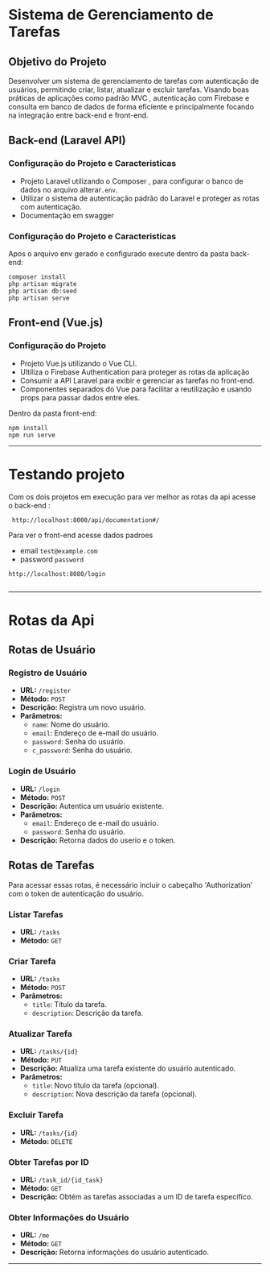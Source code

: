 # Sistema de Gerenciamento de Tarefas

## Objetivo do Projeto

Desenvolver um sistema de gerenciamento de tarefas com autenticação de usuários, permitindo criar, listar, atualizar e excluir tarefas. Visando boas práticas de aplicações como padrão MVC , autenticação com  Firebase e consulta em banco de dados de forma eficiente e principalmente focando na integração entre back-end e front-end.

## Back-end (Laravel API)

### Configuração do Projeto e Caracteristicas

- Projeto Laravel utilizando o Composer , para configurar o banco de dados no arquivo alterar`.env`.
- Utilizar o sistema de autenticação padrão do Laravel e proteger as rotas com autenticação.
- Documentação em swagger 

### Configuração do Projeto e Caracteristicas
Apos o arquivo env gerado e configurado execute dentro da pasta back-end:
   ```
   composer install
   php artisan migrate
   php artisan db:seed
   php artisan serve
   ```

## Front-end (Vue.js)

### Configuração do Projeto

- Projeto Vue.js utilizando o Vue CLI.
- Ultiliza o Firebase Authentication para proteger as rotas da aplicação
- Consumir a API Laravel para exibir e gerenciar as tarefas no front-end.
- Componentes separados do Vue para facilitar a reutilização e usando props para passar dados entre eles.

Dentro da pasta front-end:
   ```
   npm install
   npm run serve
   ```

---
# Testando projeto

Com os dois projetos em execução para ver melhor as rotas da api acesse o back-end :
  ```
   http://localhost:8000/api/documentation#/
   ```

Para ver o front-end acesse dados padroes
- email  `test@example.com`
- password `password`
  
```
http://localhost:8080/login
 
```
---


# Rotas da Api
## Rotas de Usuário
### Registro de Usuário

- **URL:** `/register`
- **Método:** `POST`
- **Descrição:** Registra um novo usuário.
- **Parâmetros:**
  - `name`: Nome do usuário.
  - `email`: Endereço de e-mail do usuário.
  - `password`: Senha do usuário.
  - `c_password`: Senha do usuário.


### Login de Usuário

- **URL:** `/login`
- **Método:** `POST`
- **Descrição:** Autentica um usuário existente.
- **Parâmetros:**
  - `email`: Endereço de e-mail do usuário.
  - `password`: Senha do usuário.
- **Descrição:** Retorna dados do userio e o token.


## Rotas de Tarefas 
Para acessar essas rotas, é necessário incluir o cabeçalho 'Authorization' com o token de autenticação do usuário.

### Listar Tarefas

- **URL:** `/tasks`
- **Método:** `GET`

### Criar Tarefa

- **URL:** `/tasks`
- **Método:** `POST`
- **Parâmetros:**
  - `title`: Título da tarefa.
  - `description`: Descrição da tarefa.

### Atualizar Tarefa

- **URL:** `/tasks/{id}`
- **Método:** `PUT`
- **Descrição:** Atualiza uma tarefa existente do usuário autenticado.
- **Parâmetros:**
  - `title`: Novo título da tarefa (opcional).
  - `description`: Nova descrição da tarefa (opcional).

### Excluir Tarefa

- **URL:** `/tasks/{id}`
- **Método:** `DELETE`

### Obter Tarefas por ID

- **URL:** `/task_id/{id_task}`
- **Método:** `GET`
- **Descrição:** Obtém as tarefas associadas a um ID de tarefa específico.

### Obter Informações do Usuário

- **URL:** `/me`
- **Método:** `GET`
- **Descrição:** Retorna informações do usuário autenticado.

---

